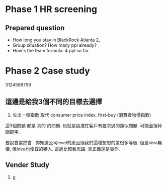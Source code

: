 # Phase 1 HR screening 
## Prepared question
- How long you stay in BlackRock
  Atlanta 2,
- Group situation? How many ppl already?
- How's the team formula:
		4 ppl so far.
# Phase 2 Case study
3124599759

## 這邊是給我3個不同的目標去選擇
1) 生出一個指數 取代 consumer price index, first-buy (消費者物價指數)


這3個問題 都是 真的 的問題. 也就是說潛在客戶有要求過的類似問題. 
可能至換掉關鍵字. 

要說會當然會
. 你知道公司level的產品跟我們這種想想的差很多等級.
但是idea無價, 但Idea也便宜的嚇人. 這邊比較看思路. 真正難還是實作. 

## Vender Study
1) g 
##

<!--stackedit_data:
eyJoaXN0b3J5IjpbMTMyMjMzMjIyMiwxNDYyMzIwMzQxLC0xNT
U5MjA5MDYyLC0xNjUxMjg3OTI0LC01MTUwMDAzNSwtMTE5NDQw
ODA2MSwtMTgzMzM1MjQyMSw5MTYxMjA2NDYsMTkxNDU1Mzg2N1
19
-->